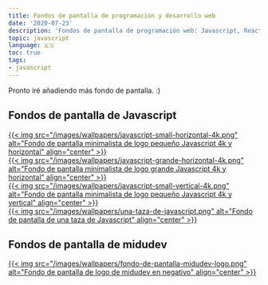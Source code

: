 ```yaml
---
title: Fondos de pantalla de programación y desarrollo web
date: '2020-07-23'
description: 'Fondos de pantalla de programación web: Javascript, React, CSS, HTML y más.'
topic: javascript
language: 🇪🇸
toc: true
tags:
- javascript
---
```


Pronto iré añadiendo más fondo de pantalla. :)

## Fondos de pantalla de Javascript

<a href="/images/wallpapers/javascript-small-horizontal-4k.png" download>
  {{< img src="/images/wallpapers/javascript-small-horizontal-4k.png" alt="Fondo de pantalla minimalista de logo pequeño Javascript 4k y horizontal" align="center" >}}
</a>
<br>
<a href='/images/wallpapers/javascript-grande-horizontal-4k.png' download>
  {{< img src="/images/wallpapers/javascript-grande-horizontal-4k.png" alt="Fondo de pantalla minimalista de logo grande Javascript 4k y horizontal" align="center" >}}
</a>
<br>
<a href='/images/wallpapers/javascript-small-vertical-4k.png' download>
  {{< img src="/images/wallpapers/javascript-small-vertical-4k.png" alt="Fondo de pantalla minimalista de logo pequeño Javascript 4k y vertical" align="center" >}}
</a>
<br>
<a href='/images/wallpapers/una-taza-de-javascript.png' download>
  {{< img src="/images/wallpapers/una-taza-de-javascript.png" alt="Fondo de pantalla de una taza de Javascript" align="center" >}}
</a>

## Fondos de pantalla de midudev

<a href="/images/wallpapers/fondo-de-pantalla-midudev-logo.png" download>
  {{< img src="/images/wallpapers/fondo-de-pantalla-midudev-logo.png" alt="Fondo de pantalla de logo de midudev en negativo" align="center" >}}
</a>

